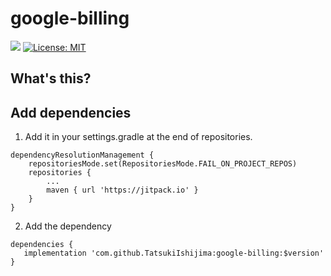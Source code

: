 # google-billing

[![](https://jitpack.io/v/TatsukiIshijima/google-billing.svg)](https://jitpack.io/#TatsukiIshijima/google-billing)
[![License: MIT](https://img.shields.io/badge/License-MIT-yellow.svg)](https://opensource.org/licenses/MIT)

## What's this?

## Add dependencies

1. Add it in your settings.gradle at the end of repositories.

```
dependencyResolutionManagement {
    repositoriesMode.set(RepositoriesMode.FAIL_ON_PROJECT_REPOS)
    repositories {
        ...
        maven { url 'https://jitpack.io' }
    }
}
```

2. Add the dependency

 ```
dependencies {
    implementation 'com.github.TatsukiIshijima:google-billing:$version'
}
 ```
